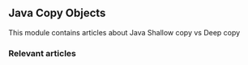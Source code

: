 ## Java Copy Objects

This module contains articles about Java Shallow copy vs Deep copy

### Relevant articles